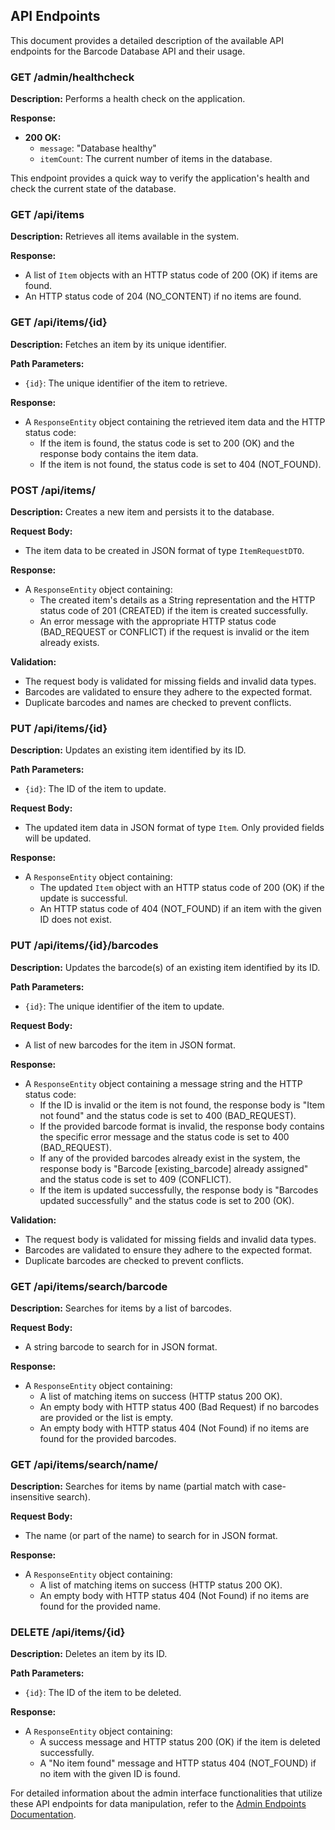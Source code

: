 ## API Endpoints

This document provides a detailed description of the available API endpoints for the Barcode Database API and their usage.

### GET /admin/healthcheck

**Description:**
Performs a health check on the application.

**Response:**

* **200 OK:**
  * `message`: "Database healthy"
  * `itemCount`: The current number of items in the database.

This endpoint provides a quick way to verify the application's health and check the current state of the database.

### GET /api/items

**Description:** Retrieves all items available in the system.

**Response:**

* A list of `Item` objects with an HTTP status code of 200 (OK) if items are found.
* An HTTP status code of 204 (NO_CONTENT) if no items are found.

### GET /api/items/{id}

**Description:** Fetches an item by its unique identifier.

**Path Parameters:**

* `{id}`: The unique identifier of the item to retrieve.

**Response:**

* A `ResponseEntity` object containing the retrieved item data and the HTTP status code:
    * If the item is found, the status code is set to 200 (OK) and the response body contains the item data.
    * If the item is not found, the status code is set to 404 (NOT_FOUND).

### POST /api/items/

**Description:** Creates a new item and persists it to the database.

**Request Body:**

* The item data to be created in JSON format of type `ItemRequestDTO`.

**Response:**

* A `ResponseEntity` object containing:
    * The created item's details as a String representation and the HTTP status code of 201 (CREATED) if the item is created successfully.
    * An error message with the appropriate HTTP status code (BAD_REQUEST or CONFLICT) if the request is invalid or the item already exists.

**Validation:**

* The request body is validated for missing fields and invalid data types.
* Barcodes are validated to ensure they adhere to the expected format.
* Duplicate barcodes and names are checked to prevent conflicts.

### PUT /api/items/{id}

**Description:** Updates an existing item identified by its ID.

**Path Parameters:**

* `{id}`: The ID of the item to update.

**Request Body:**

* The updated item data in JSON format of type `Item`. Only provided fields will be updated.

**Response:**

* A `ResponseEntity` object containing:
    * The updated `Item` object with an HTTP status code of 200 (OK) if the update is successful.
    * An HTTP status code of 404 (NOT_FOUND) if an item with the given ID does not exist.

### PUT /api/items/{id}/barcodes

**Description:** Updates the barcode(s) of an existing item identified by its ID.

**Path Parameters:**

* `{id}`: The unique identifier of the item to update.

**Request Body:**

* A list of new barcodes for the item in JSON format.

**Response:**

* A `ResponseEntity` object containing a message string and the HTTP status code:
    * If the ID is invalid or the item is not found, the response body is "Item not found" and the status code is set to 400 (BAD_REQUEST).
    * If the provided barcode format is invalid, the response body contains the specific error message and the status code is set to 400 (BAD_REQUEST).
    * If any of the provided barcodes already exist in the system, the response body is "Barcode [existing_barcode] already assigned" and the status code is set to 409 (CONFLICT).
    * If the item is updated successfully, the response body is "Barcodes updated successfully" and the status code is set to 200 (OK).

**Validation:**

* The request body is validated for missing fields and invalid data types.
* Barcodes are validated to ensure they adhere to the expected format.
* Duplicate barcodes are checked to prevent conflicts.

### GET /api/items/search/barcode

**Description:** Searches for items by a list of barcodes.

**Request Body:**

* A string barcode to search for in JSON format.

**Response:**

* A `ResponseEntity` object containing:
    * A list of matching items on success (HTTP status 200 OK).
    * An empty body with HTTP status 400 (Bad Request) if no barcodes are provided or the list is empty.
    * An empty body with HTTP status 404 (Not Found) if no items are found for the provided barcodes.

### GET /api/items/search/name/

**Description:** Searches for items by name (partial match with case-insensitive search).

**Request Body:**

* The name (or part of the name) to search for in JSON format.

**Response:**

* A `ResponseEntity` object containing:
    * A list of matching items on success (HTTP status 200 OK).
    * An empty body with HTTP status 404 (Not Found) if no items are found for the provided name.

### DELETE /api/items/{id}

**Description:** Deletes an item by its ID.

**Path Parameters:**

* `{id}`: The ID of the item to be deleted.

**Response:**

* A `ResponseEntity` object containing:
    * A success message and HTTP status 200 (OK) if the item is deleted successfully.
    * A "No item found" message and HTTP status 404 (NOT_FOUND) if no item with the given ID is found. 

For detailed information about the admin interface functionalities that utilize these API endpoints for data manipulation, refer to the [Admin Endpoints Documentation](./admin_endpoints.md).
